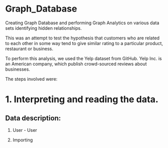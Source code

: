 # Graph_Database
Creating Graph Database and performing Graph Analytics on various data sets identifying hidden relationships.

This was an attempt to test the hypothesis that customers who are related to each other in some way tend to give similar rating to a particular product, restaurant or business.

To perform this analysis, we used the Yelp dataset from GitHub. Yelp Inc. is an American company, which publish crowd-sourced reviews about businesses.

The steps involved were:
 
# 1. Interpreting and reading the data.

## Data description:

1. User - User 






2. Importing
